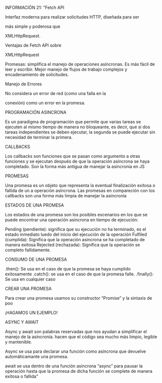 INFORMACIÓN 21: "Fetch API

Interfaz moderna para realizar
solicitudes HTTP, diseñada para ser

más simple y poderosa que

XMLHttpRequest.

Ventajas de Fetch API sobre

XMLHttpRequest

Promesas: simplifica el manejo de operaciones
asíncronas.
Es más fácil de leer y escribir.
Mejor manejo de flujos de trabajo complejos y
encadenamiento de solicitudes.

Manejo de Errores

No considera un error de red (como una falla en la

conexión) como un error en la promesa.

PROGRAMACIÓN ASINCRONA

Es un paradigma de programación que permite que varias
tareas se ejecuten al mismo tiempo de manera no bloqueante,
es decir, que si dos tareas independientes se deben ejecutar,
la segunda se puede ejecutar sin necesidad de terminar la
primera.

CALLBACKS

Los callbacks son funciones que se pasan como argumento a
otras funciones y se ejecutan después de que la operación
asíncrona se haya completado. Son la forma más antigua de
manejar la asincronía en JS

PROMESAS

Una promesa es un objeto que representa la eventual
finalización exitosa o fallida de un a operación asíncrona. Las
promesas en compareción con los callbacks son una forma
más limpia de manejar la asincronía

ESTADOS DE UNA PROMESA

Los estados de una promesa son los posibles escenarios en los
que se puede encontrar una operacíón asincrona en tiempo
de ejecución:

Pending (pendiente): significa que su ejecución no ha
terminado, es el estado inmediato luedo del inicio del
ejecución de la operación
Fulfiled (cumplida): Significa que la operación asincrona se
ha completado de manera exitosa
Rejected (rechazada): Significa que la operación se
completo fallidamente.

CONSUMO DE UNA PROMESA

.then(): Se usa en el caso de que la promesa se haya
cumplido exitosamente
.catch(): se usa en el caso de que la promesa falle.
.finally(): Se usa en cualquier caso

CREAR UNA PROMESA

Para crear una promesa usamos su constructor “Promise” y la
sintaxis de poo

¡HAGAMOS UN EJEMPLO!

ASYNC Y AWAIT

Async y await son palabras reservadas que nos ayudan a
simplificar el manejo de la asincronía.
hacen que el código sea mucho más limpio, legible y
mantenible.

Async se usa para declarar una función como asíncrona que
devuelve automáticamante una promesa.

await se usa dentro de una función asincrona “async” para
pausar la operación hasta que la promesa de dicha función se
complete de manera exitosa o fallida"